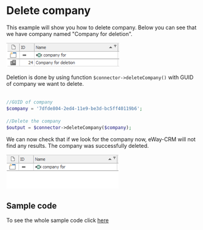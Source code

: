 # Delete company
This example will show you how to delete company. Below you can see that we have company named "Company for deletion".

![example output](Images/sample_output_before.PNG)

Deletion is done by using function ```$connector->deleteCompany()``` with GUID of company we want to delete.

```php

//GUID of company
$company = '7dfde804-2ed4-11e9-be3d-bc5ff40119b6';

//Delete the company
$output = $connector->deleteCompany($company);

```

We can now check that if we look for the company now, eWay-CRM will not find any results. The company was successfully deleted.

![example output](Images/sample_output_after.PNG)

## Sample code
To see the whole sample code click [here](sample_code.php)